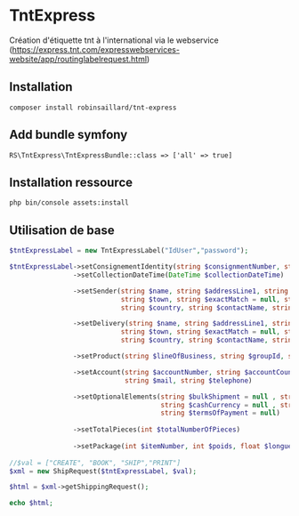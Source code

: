 # TntExpress
Création d'étiquette tnt à l'international via le webservice (https://express.tnt.com/expresswebservices-website/app/routinglabelrequest.html)


## Installation 

`composer install robinsaillard/tnt-express`

## Add bundle symfony

`RS\TntExpress\TntExpressBundle::class => ['all' => true]`

## Installation ressource

`php bin/console assets:install`


## Utilisation de base
```php
$tntExpressLabel = new TntExpressLabel("IdUser","password"); 

$tntExpressLabel->setConsignementIdentity(string $consignmentNumber, string $customerReference)
                ->setCollectionDateTime(DateTime $collectionDateTime)

                ->setSender(string $name, string $addressLine1, string $addressLine2 = null, string $addressLine3 = null, 
                            string $town, string $exactMatch = null, string $province = null, string $postcode = null , 
                            string $country, string $contactName, string $dialCode, string $telephone, string $mail) 

                ->setDelivery(string $name, string $addressLine1, string $addressLine2 = null, string $addressLine3 = null, 
                            string $town, string $exactMatch = null, string $province = null, string $postcode = null , 
                            string $country, string $contactName, string $dialCode, string $telephone, string $mail)

                ->setProduct(string $lineOfBusiness, string $groupId, string $subGroupId, string $type, string $option = null)

                ->setAccount(string $accountNumber, string $accountCountry, string $contactName, string $dialCode, 
                             string $mail, string $telephone)

                ->setOptionalElements(string $bulkShipment = null , string $specialInstructions = null , string $cashAmount = null, 
                                      string $cashCurrency = null , string $cashType = null , string $customControlled= null, 
                                      string $termsOfPayment = null)
                                      
                ->setTotalPieces(int $totalNumberOfPieces)
                
                ->setPackage(int $itemNumber, int $poids, float $longueur, float $largeur, float $hauteur, string $description); 
                
//$val = ["CREATE", "BOOK", "SHIP","PRINT"]
$xml = new ShipRequest($tntExpressLabel, $val);

$html = $xml->getShippingRequest();

echo $html; 
```
